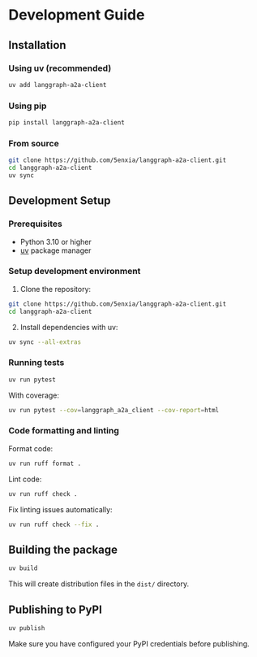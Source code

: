 # Development Guide

## Installation

### Using uv (recommended)

```bash
uv add langgraph-a2a-client
```

### Using pip

```bash
pip install langgraph-a2a-client
```

### From source

```bash
git clone https://github.com/5enxia/langgraph-a2a-client.git
cd langgraph-a2a-client
uv sync
```

## Development Setup

### Prerequisites

- Python 3.10 or higher
- [uv](https://github.com/astral-sh/uv) package manager

### Setup development environment

1. Clone the repository:
```bash
git clone https://github.com/5enxia/langgraph-a2a-client.git
cd langgraph-a2a-client
```

2. Install dependencies with uv:
```bash
uv sync --all-extras
```

### Running tests

```bash
uv run pytest
```

With coverage:
```bash
uv run pytest --cov=langgraph_a2a_client --cov-report=html
```

### Code formatting and linting

Format code:
```bash
uv run ruff format .
```

Lint code:
```bash
uv run ruff check .
```

Fix linting issues automatically:
```bash
uv run ruff check --fix .
```

## Building the package

```bash
uv build
```

This will create distribution files in the `dist/` directory.

## Publishing to PyPI

```bash
uv publish
```

Make sure you have configured your PyPI credentials before publishing.
